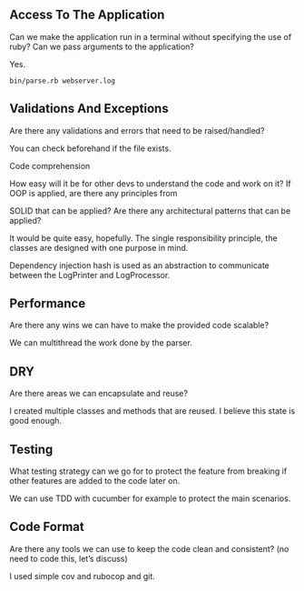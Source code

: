 ## Access To The Application

Can we make the application run in a terminal without specifying the use of ruby? Can we pass arguments to the application?


Yes.

`bin/parse.rb webserver.log`


## Validations And Exceptions

Are there any validations and errors that need to be raised/handled?

 You can check beforehand if the file exists.

Code comprehension

How easy will it be for other devs to understand the code and work on it? If OOP is applied, are there any principles from 

SOLID that can be applied? Are there any architectural patterns that can be applied?                       

It would be quite easy, hopefully.  The single responsibility principle, the classes are designed with one purpose in mind.

Dependency injection hash is used as an abstraction to communicate between the LogPrinter and LogProcessor. 



## Performance

Are there any wins we can have to make the provided code scalable?

We can multithread the work done by the parser.

## DRY

 Are there areas we can encapsulate and reuse?

I created multiple classes and methods that are reused. I believe this state is good enough.

## Testing

What testing strategy can we go for to protect the feature from breaking if other features are added to the code later on.

We can use TDD with cucumber for example to protect the main scenarios.

## Code Format

 Are there any tools we can use to keep the code clean and consistent? (no need to code this, let’s discuss)  

I used simple cov and rubocop and git.